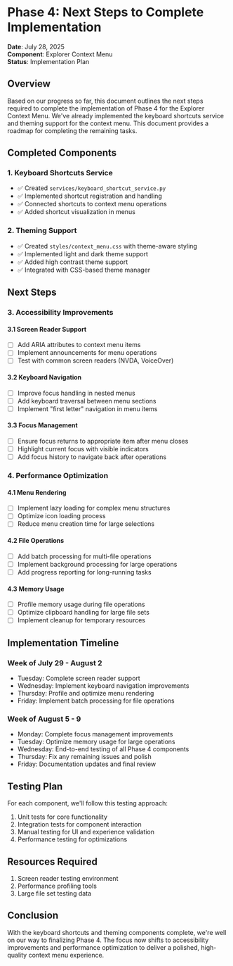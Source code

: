 # Phase 4: Next Steps to Complete Implementation

**Date**: July 28, 2025  
**Component**: Explorer Context Menu  
**Status**: Implementation Plan

## Overview

Based on our progress so far, this document outlines the next steps required to complete the implementation of Phase 4 for the Explorer Context Menu. We've already implemented the keyboard shortcuts service and theming support for the context menu. This document provides a roadmap for completing the remaining tasks.

## Completed Components

### 1. Keyboard Shortcuts Service
- ✅ Created `services/keyboard_shortcut_service.py`
- ✅ Implemented shortcut registration and handling
- ✅ Connected shortcuts to context menu operations
- ✅ Added shortcut visualization in menus

### 2. Theming Support
- ✅ Created `styles/context_menu.css` with theme-aware styling
- ✅ Implemented light and dark theme support
- ✅ Added high contrast theme support
- ✅ Integrated with CSS-based theme manager

## Next Steps

### 3. Accessibility Improvements

#### 3.1 Screen Reader Support
- [ ] Add ARIA attributes to context menu items
- [ ] Implement announcements for menu operations
- [ ] Test with common screen readers (NVDA, VoiceOver)

#### 3.2 Keyboard Navigation
- [ ] Improve focus handling in nested menus
- [ ] Add keyboard traversal between menu sections
- [ ] Implement "first letter" navigation in menu items

#### 3.3 Focus Management
- [ ] Ensure focus returns to appropriate item after menu closes
- [ ] Highlight current focus with visible indicators
- [ ] Add focus history to navigate back after operations

### 4. Performance Optimization

#### 4.1 Menu Rendering
- [ ] Implement lazy loading for complex menu structures
- [ ] Optimize icon loading process
- [ ] Reduce menu creation time for large selections

#### 4.2 File Operations
- [ ] Add batch processing for multi-file operations
- [ ] Implement background processing for large operations
- [ ] Add progress reporting for long-running tasks

#### 4.3 Memory Usage
- [ ] Profile memory usage during file operations
- [ ] Optimize clipboard handling for large file sets
- [ ] Implement cleanup for temporary resources

## Implementation Timeline

### Week of July 29 - August 2
- Tuesday: Complete screen reader support
- Wednesday: Implement keyboard navigation improvements
- Thursday: Profile and optimize menu rendering
- Friday: Implement batch processing for file operations

### Week of August 5 - 9
- Monday: Complete focus management improvements
- Tuesday: Optimize memory usage for large operations
- Wednesday: End-to-end testing of all Phase 4 components
- Thursday: Fix any remaining issues and polish
- Friday: Documentation updates and final review

## Testing Plan

For each component, we'll follow this testing approach:
1. Unit tests for core functionality
2. Integration tests for component interaction
3. Manual testing for UI and experience validation
4. Performance testing for optimizations

## Resources Required

1. Screen reader testing environment
2. Performance profiling tools
3. Large file set testing data

## Conclusion

With the keyboard shortcuts and theming components complete, we're well on our way to finalizing Phase 4. The focus now shifts to accessibility improvements and performance optimization to deliver a polished, high-quality context menu experience.
